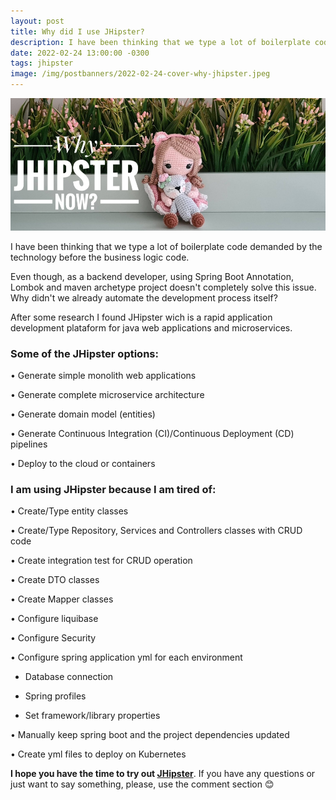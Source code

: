 ```yaml
---
layout: post
title: Why did I use JHipster?
description: I have been thinking that we type a lot of boilerplate code demanded by the technology before the business logic code.
date: 2022-02-24 13:00:00 -0300
tags: jhipster
image: /img/postbanners/2022-02-24-cover-why-jhipster.jpeg
---
```

![cover image](/img/postbanners/2022-02-24-cover-why-jhipster.jpeg)

I have been thinking that we type a lot of boilerplate code demanded by the technology before the business logic code.

Even though, as a backend developer, using Spring Boot Annotation, Lombok and maven archetype project doesn't completely solve this issue. Why didn't we already automate the development process itself?

After some research I found JHipster wich is a rapid application development plataform for java web applications and microservices.

### Some of the JHipster options:

• Generate simple monolith web applications

• Generate complete microservice architecture

• Generate domain model (entities)

• Generate Continuous Integration (CI)/Continuous Deployment (CD) pipelines

• Deploy to the cloud or containers

### I am using JHipster because I am tired of:

• Create/Type entity classes

• Create/Type Repository, Services and Controllers classes with CRUD code

• Create integration test for CRUD operation 

• Create DTO classes

• Create Mapper classes

• Configure liquibase

• Configure Security

• Configure spring application yml for each environment
 
  * Database connection 

  * Spring profiles

  * Set framework/library properties

• Manually keep spring boot and the project dependencies updated

• Create yml files to deploy on Kubernetes

**I hope you have the time to try out [JHipster](https://www.jhipster.tech/)**. If you have any questions or just want to say something, please, use the comment section 😊

